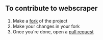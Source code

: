 ## To contribute to webscraper
1. Make a [fork](https://github.com/AaravMalani/webscraper/fork) of the project
2. Make your changes in your fork
3. Once you're done, open a [pull request](https://github.com/AaravMalani/webscraper/compare)
